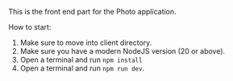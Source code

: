 This is the front end part for the Photo application.

How to start:
  1. Make sure to move into client directory.
  2. Make sure you have a modern NodeJS version (20 or above).
  3. Open a terminal and run `npm install`
  4. Open a terminal and run `npm run dev`.
